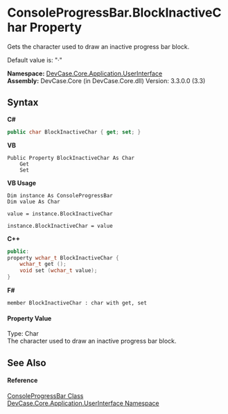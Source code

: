 # ConsoleProgressBar.BlockInactiveChar Property 
 

Gets the character used to draw an inactive progress bar block. 

 Default value is: "·"

**Namespace:**&nbsp;<a href="N_DevCase_Core_Application_UserInterface">DevCase.Core.Application.UserInterface</a><br />**Assembly:**&nbsp;DevCase.Core (in DevCase.Core.dll) Version: 3.3.0.0 (3.3)

## Syntax

**C#**<br />
``` C#
public char BlockInactiveChar { get; set; }
```

**VB**<br />
``` VB
Public Property BlockInactiveChar As Char
	Get
	Set
```

**VB Usage**<br />
``` VB Usage
Dim instance As ConsoleProgressBar
Dim value As Char

value = instance.BlockInactiveChar

instance.BlockInactiveChar = value
```

**C++**<br />
``` C++
public:
property wchar_t BlockInactiveChar {
	wchar_t get ();
	void set (wchar_t value);
}
```

**F#**<br />
``` F#
member BlockInactiveChar : char with get, set

```


#### Property Value
Type: Char<br />The character used to draw an inactive progress bar block.

## See Also


#### Reference
<a href="T_DevCase_Core_Application_UserInterface_ConsoleProgressBar">ConsoleProgressBar Class</a><br /><a href="N_DevCase_Core_Application_UserInterface">DevCase.Core.Application.UserInterface Namespace</a><br />